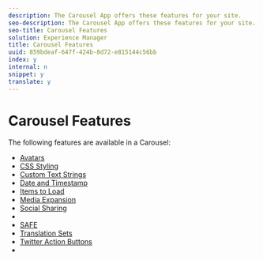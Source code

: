 ```yaml
---
description: The Carousel App offers these features for your site.
seo-description: The Carousel App offers these features for your site.
seo-title: Carousel Features
solution: Experience Manager
title: Carousel Features
uuid: 859bdeaf-647f-424b-8d72-e815144c56bb
index: y
internal: n
snippet: y
translate: y
---
```


# Carousel Features




The following features are available in a Carousel:

* [ Avatars](c_avatars.md#c_avatars)
* [ CSS Styling](c_css_styling_branding.md#c_css_styling_branding)
* [ Custom Text Strings](../c_custom_text_strings.md#c_custom_text_strings)
* [ Date and Timestamp](c_date_and_timestamp.md#c_date_and_timestamp)
* [ Items to Load](c_items_to_load.md#c_items_to_load)
* [ Media Expansion](c_media_expansion.md#c_media_expansion)
* [ Social Sharing](c_social_sharing.md#c_social_sharing)
* [](c_styling_features.md#c_styling_features)
* [ SAFE](../c_about_moderation/c_moderation.md#c_moderation)
* [ Translation Sets](../c_translation_sets.md#c_translation_sets)
* [ Twitter Action Buttons](c_action_buttons.md#c_action_buttons)
* [](../c_on_site_contribution_features.md#section_vzs_t2s_d1b)
